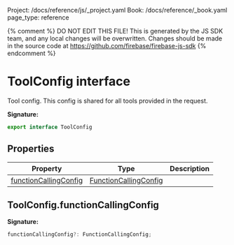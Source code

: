 Project: /docs/reference/js/_project.yaml
Book: /docs/reference/_book.yaml
page_type: reference

{% comment %}
DO NOT EDIT THIS FILE!
This is generated by the JS SDK team, and any local changes will be
overwritten. Changes should be made in the source code at
https://github.com/firebase/firebase-js-sdk
{% endcomment %}

# ToolConfig interface
Tool config. This config is shared for all tools provided in the request.

<b>Signature:</b>

```typescript
export interface ToolConfig 
```

## Properties

|  Property | Type | Description |
|  --- | --- | --- |
|  [functionCallingConfig](./vertexai.toolconfig.md#toolconfigfunctioncallingconfig) | [FunctionCallingConfig](./vertexai.functioncallingconfig.md#functioncallingconfig_interface) |  |

## ToolConfig.functionCallingConfig

<b>Signature:</b>

```typescript
functionCallingConfig?: FunctionCallingConfig;
```
